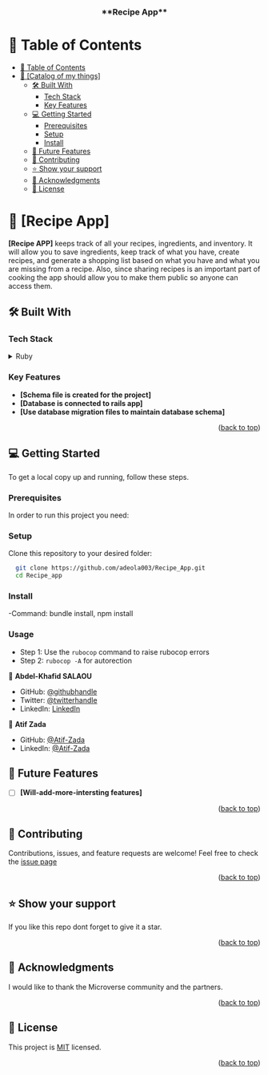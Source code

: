 <a name="readme-top"></a>

<div align="center">

  <h3><b>**Recipe App**</b></h3>

</div>

<!-- TABLE OF CONTENTS -->

# 📗 Table of Contents

- [📗 Table of Contents](#-table-of-contents)
- [📖 \[Catalog of my things\] ](#--)
  - [🛠 Built With ](#-built-with-)
    - [Tech Stack ](#tech-stack-)
    - [Key Features ](#key-features-)
  - [💻 Getting Started ](#-getting-started-)
    - [Prerequisites](#prerequisites)
    - [Setup](#setup)
    - [Install](#install)
  - [🔭 Future Features ](#-future-features-)
  - [🤝 Contributing ](#-contributing-)
  - [⭐️ Show your support ](#️-show-your-support-)
  - [🙏 Acknowledgments ](#-acknowledgments-)
  - [📝 License ](#-license-)

<!-- PROJECT DESCRIPTION -->

# 📖 [Recipe App] <a name="about-project"></a>

**[Recipe APP]** keeps track of all your recipes, ingredients, and inventory. It will allow you to save ingredients, keep track of what you have, create recipes, and generate a shopping list based on what you have and what you are missing from a recipe. Also, since sharing recipes is an important part of cooking the app should allow you to make them public so anyone can access them.

## 🛠 Built With <a name="built-with"></a>

### Tech Stack <a name="tech-stack"></a>


<details>
  <summary>Ruby</summary>
  <summary>Rails</summary>
  <summary>IRB</summary>
  <summary>SQL</summary>
  <summary>Rspec</summary>
  <summary>Vscode</summary>
  <summary>Devise</summary>
  <summary>Capybara</summary>
</details>


<!-- Features -->

### Key Features <a name="key-features"></a>
- **[Schema file is created for the project]**
- **[Database is connected to rails app]**
- **[Use database migration files to maintain database schema]**


<p align="right">(<a href="#readme-top">back to top</a>)</p>

<!-- LIVE DEMO -->


<!-- GETTING STARTED -->

## 💻 Getting Started <a name="getting-started"></a>


To get a local copy up and running, follow these steps.


### Prerequisites

In order to run this project you need:


### Setup
Clone this repository to your desired folder:

```sh
  git clone https://github.com/adeola003/Recipe_App.git
  cd Recipe_app
```

### Install
-Command: bundle install, npm install



### Usage
- Step 1: Use the `rubocop` command to raise rubocop errors
- Step 2: `rubocop -A` for autorection

<!-- AUTHORS -->

👤 **Abdel-Khafid SALAOU**

- GitHub: [@githubhandle](https://github.com/adeola003)
- Twitter: [@twitterhandle](https://twitter.com/khadaf6)
- LinkedIn: [LinkedIn](https://www.linkedin.com/in/abdel-khafid-salaou)

👤 **Atif Zada**

- GitHub: [@Atif-Zada](https://github.com/AtifZada)
- LinkedIn: [@Atif-Zada](https://linkedin.com/in/AtifZada)


<!-- FUTURE FEATURES -->

## 🔭 Future Features <a name="future-features"></a>

- [ ] **[Will-add-more-intersting features]**
<p align="right">(<a href="#readme-top">back to top</a>)</p>

<!-- CONTRIBUTING -->

## 🤝 Contributing <a name="contributing"></a>

Contributions, issues, and feature requests are welcome!
Feel free to check the [issue page](https://github.com/adeola003/Recipe_App/issues)


<p align="right">(<a href="#readme-top">back to top</a>)</p>

<!-- SUPPORT -->

## ⭐️ Show your support <a name="support"></a>


If you like this repo dont forget to give it a star.

<p align="right">(<a href="#readme-top">back to top</a>)</p>

<!-- ACKNOWLEDGEMENTS -->

## 🙏 Acknowledgments <a name="acknowledgements"></a>

I would like to thank the Microverse community and the partners.

<p align="right">(<a href="#readme-top">back to top</a>)</p>

<!-- LICENSE -->

## 📝 License <a name="license"></a>

This project is [MIT](./LICENSE.md) licensed.

<p align="right">(<a href="#readme-top">back to top</a>)</p>
